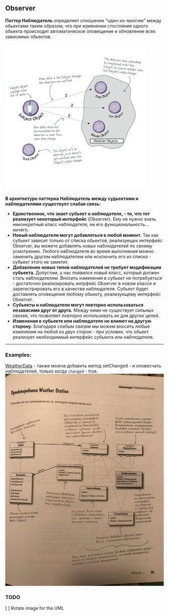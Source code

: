 ## Observer

<strong>Паттер Наблюдатель</strong> определяет отношение "один-ко-многим" между обьектами таким образом, что при изменении стостояния одного обьекта происходит автоматическое оповещение и обновление всех зависимых обьектов. 

![Observer](./../src/Observer/Example1/observer.png)

<strong>В архитектуре паттерна Наблюдатель между судьектами и наблюдателями существует слабая связь:</strong>
- <strong>Единственнок, что знает субьект о наблюдателе, - то, что тот реализует некоторый интерфейс</strong> (Observer). Ему не нужно знать никонкретный класс наблюдателя, ни его функциональность... ничего.
- <strong>Новый наблюдатели могут добавляться в любой момент.</strong> Так как субьект зависит только от списка обьектов, реализуещих интерфейс Observer, вы можете добавлять новых наблюдателей по своему усмотрению. Любого наблюдателя во время выполнения можно заменить другим наблюдателем или исключить его из списка - субьект этого не заметит.
- <strong>Добавление новых типов наблюдателей не требует модификации субьекта. </strong> Допустим, у нас появился новый класс, который должен стать наблюдателем. Вносить изменения в субьект не потребуеться - достаточно реализировать интрфейс Observer в новом классе и зарегестрировать его в качестве наблюдателя. Субьект будет доставлять оповещения любому обьекту, реализуещему интерфейс Observer.
- <strong>Субьекты и наблюдатели могут повторно использоваться независимо друг от друга.</strong> Между ними не существует сильных связей, что позволяет повторно использовать их для других целей.
- <strong>Изменения в субьекте или наблюдателе не влияют на другую сторону.</strong> Благодаря слабым связям мы можем вносить любые изменения на любой из двух сторон - при условии, что обьект реализует необходимиый интерфейс субьекта или наблюдателя.

-------------------

### Examples:

[WeatherData](./../src/Observer/Example1) - также можна добавить метод setChanged - и оповесчать наблюдателей, только когда `changed` - true.
![Observer](./../src/Observer/Example1/UML.JPG)

### TODO
[ ] Rotate image for the UML
